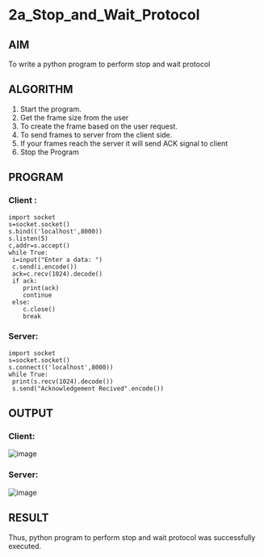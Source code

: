 # 2a_Stop_and_Wait_Protocol
## AIM 
To write a python program to perform stop and wait protocol
## ALGORITHM
1. Start the program.
2. Get the frame size from the user
3. To create the frame based on the user request.
4. To send frames to server from the client side.
5. If your frames reach the server it will send ACK signal to client
6. Stop the Program
## PROGRAM
### Client :
```
import socket
s=socket.socket()
s.bind(('localhost',8000))
s.listen(5)
c,addr=s.accept()
while True:
 i=input("Enter a data: ")
 c.send(i.encode())
 ack=c.recv(1024).decode()
 if ack:
    print(ack)
    continue
 else:
    c.close()
    break
```
### Server:
```
import socket
s=socket.socket()
s.connect(('localhost',8000))
while True:
 print(s.recv(1024).decode())
 s.send("Acknowledgement Recived".encode())
```
## OUTPUT
### Client:
![image](https://github.com/Gokkul-M/2a_Stop_and_Wait_Protocol/assets/144870543/e01ebcd4-38a0-4eff-94c0-b7039fc4e509)
### Server:
![image](https://github.com/Gokkul-M/2a_Stop_and_Wait_Protocol/assets/144870543/d47049fd-e931-4043-9df5-7b77b0763f30)
## RESULT
Thus, python program to perform stop and wait protocol was successfully executed.
